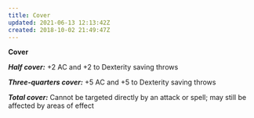 ```yaml
---
title: Cover
updated: 2021-06-13 12:13:42Z
created: 2018-10-02 21:49:47Z
---
```


**Cover**


***Half cover:*** +2 AC and +2 to Dexterity saving throws

***Three-quarters cover:*** +5 AC and +5 to Dexterity saving throws

***Total cover:*** Cannot be targeted directly by an attack or spell; may still be affected by areas of effect

